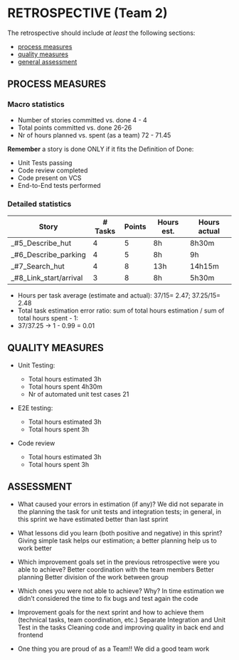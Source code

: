 RETROSPECTIVE (Team 2)
=====================================

The retrospective should include _at least_ the following
sections:

- [process measures](#process-measures)
- [quality measures](#quality-measures)
- [general assessment](#assessment)

## PROCESS MEASURES 

### Macro statistics

- Number of stories committed vs. done 4 - 4
- Total points committed vs. done 26-26
- Nr of hours planned vs. spent (as a team) 72 - 71.45

**Remember** a story is done ONLY if it fits the Definition of Done:
 
- Unit Tests passing
- Code review completed
- Code present on VCS
- End-to-End tests performed

### Detailed statistics

| Story  | # Tasks | Points | Hours est. | Hours actual |
|--------|---------|--------|------------|--------------|
| _#5_Describe_hut   |   4      |  5     |  8h          |     8h30m         |
| _#6_Describe_parking      |     4    |   5     |       8h     |   9h           |
| _#7_Search_hut      |  4       |   8     |        13h    |    14h15m          |
| _#8_Link_start/arrival      |   3      |  8      |     8h       |     5h30m         |
   

- Hours per task average (estimate and actual): 
37/15= 2.47; 37.25/15= 2.48 
- Total task estimation error ratio: sum of total hours estimation / sum of total hours spent - 1: 
- 37/37.25 -> 1 - 0.99 = 0.01

  
## QUALITY MEASURES 

- Unit Testing:
  - Total hours estimated 3h
  - Total hours spent 4h30m
  - Nr of automated unit test cases 21
  
- E2E testing:
  - Total hours estimated 3h
  - Total hours spent 3h
- Code review 
  - Total hours estimated 3h
  - Total hours spent 3h
  


## ASSESSMENT

- What caused your errors in estimation (if any)?
We did not separate in the planning the task for unit tests and integration tests; in general, in this sprint we have estimated better than last sprint

- What lessons did you learn (both positive and negative) in this sprint?
Giving simple task helps our estimation; a better planning help us to work better

- Which improvement goals set in the previous retrospective were you able  to achieve? 
Better coordination with the team members 
Better planning
Better division of the work between group
  
- Which ones you were not able to achieve? Why?
In time estimation we didn’t considered the time to fix bugs and test again the code

- Improvement goals for the next sprint and how to achieve them (technical tasks, team coordination, etc.)
Separate Integration and Unit Test in the tasks 
Cleaning code and improving quality in back end and frontend 


- One thing you are proud of as a Team!!
We did a good team work

